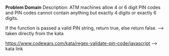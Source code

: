 **Problem Domain**
Description:
ATM machines allow 4 or 6 digit PIN codes and PIN codes cannot contain anything but exactly 4 digits or exactly 6 digits.

If the function is passed a valid PIN string, return true, else return false.
  --> taken directly from the kata 

https://www.codewars.com/kata/regex-validate-pin-code/javascript
  --> kata link
